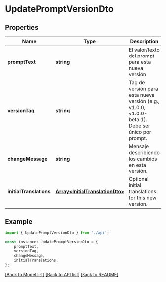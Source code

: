 # UpdatePromptVersionDto


## Properties

Name | Type | Description | Notes
------------ | ------------- | ------------- | -------------
**promptText** | **string** | El valor/texto del prompt para esta nueva versión | [optional] [default to undefined]
**versionTag** | **string** | Tag de versión para esta nueva versión (e.g., v1.0.0, v1.0.0-beta.1). Debe ser único por prompt. | [optional] [default to undefined]
**changeMessage** | **string** | Mensaje describiendo los cambios en esta versión. | [optional] [default to undefined]
**initialTranslations** | [**Array&lt;InitialTranslationDto&gt;**](InitialTranslationDto.md) | Optional initial translations for this new version. | [optional] [default to undefined]

## Example

```typescript
import { UpdatePromptVersionDto } from './api';

const instance: UpdatePromptVersionDto = {
    promptText,
    versionTag,
    changeMessage,
    initialTranslations,
};
```

[[Back to Model list]](../README.md#documentation-for-models) [[Back to API list]](../README.md#documentation-for-api-endpoints) [[Back to README]](../README.md)
